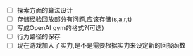 - [ ] 探索方面的算法设计
- [ ] 存储经验回放部分有问题,应该存储(s,a,r,t)
- [ ] 写成OpenAI gym的格式?(可选)
- [ ] 行为路径的保存
- [ ] 现在游戏加入了实力,是不是需要根据实力来设定新的回报函数